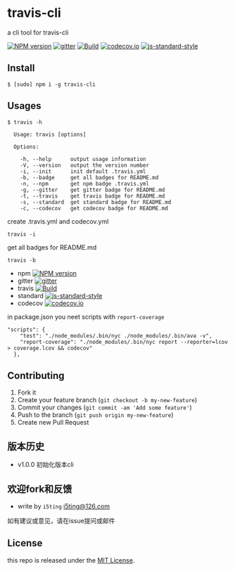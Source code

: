 # travis-cli

a cli tool for travis-cli 

[![NPM version](https://img.shields.io/npm/v/travis-cli.svg?style=flat-square)](https://www.npmjs.com/package/travis-cli)
[![gitter](https://badges.gitter.im/Join%20Chat.svg)](https://gitter.im/i5ting/travis-cli?utm_source=badge&utm_medium=badge&utm_campaign=pr-badge&utm_content=badge)
[![Build](https://travis-ci.org/i5ting/travis-cli.svg?branch=master)](https://travis-ci.org/i5ting/travis-cli)
[![codecov.io](https://codecov.io/github/i5ting/travis-cli/coverage.svg?branch=master)](https://codecov.io/github/i5ting/travis-cli?branch=master)
[![js-standard-style](https://img.shields.io/badge/code%20style-standard-brightgreen.svg)](http://standardjs.com/)

## Install

```
$ [sudo] npm i -g travis-cli 
```

## Usages

```
$ travis -h

  Usage: travis [options]

  Options:

    -h, --help      output usage information
    -V, --version   output the version number
    -i, --init      init default .travis.yml
    -b, --badge     get all badges for README.md
    -n, --npm       get npm badge .travis.yml
    -g, --gitter    get gitter badge for README.md
    -t, --travis    get travis badge for README.md
    -s, --standard  get standard badge for README.md
    -c, --codecov   get codecov badge for README.md
```

create .travis.yml and codecov.yml

```
travis -i
```

get all badges for README.md


```
travis -b
```

- npm [![NPM version](https://img.shields.io/npm/v/travis-cli.svg?style=flat-square)](https://www.npmjs.com/package/travis-cli)
- gitter  [![gitter](https://badges.gitter.im/Join%20Chat.svg)](https://gitter.im/i5ting/travis-cli?utm_source=badge&utm_medium=badge&utm_campaign=pr-badge&utm_content=badge)
- travis [![Build](https://travis-ci.org/i5ting/travis-cli.svg?branch=master)](https://travis-ci.org/i5ting/travis-cli)
- standard [![js-standard-style](https://img.shields.io/badge/code%20style-standard-brightgreen.svg)](http://standardjs.com/)
- codecov [![codecov.io](https://codecov.io/github/i5ting/travis-cli/coverage.svg?branch=master)](https://codecov.io/github/i5ting/travis-cli?branch=master)


in package.json you neet scripts with `report-coverage`

```
"scripts": {
    "test": "./node_modules/.bin/nyc ./node_modules/.bin/ava -v",
    "report-coverage": "./node_modules/.bin/nyc report --reporter=lcov > coverage.lcov && codecov"
  },
```

## Contributing

1. Fork it
2. Create your feature branch (`git checkout -b my-new-feature`)
3. Commit your changes (`git commit -am 'Add some feature'`)
4. Push to the branch (`git push origin my-new-feature`)
5. Create new Pull Request

## 版本历史

- v1.0.0 初始化版本cli

## 欢迎fork和反馈

- write by `i5ting` i5ting@126.com

如有建议或意见，请在issue提问或邮件

## License

this repo is released under the [MIT
License](http://www.opensource.org/licenses/MIT).
